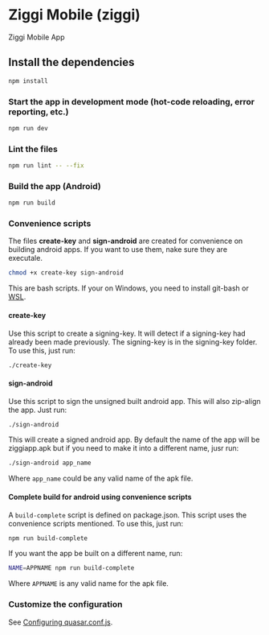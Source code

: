 # Ziggi Mobile (ziggi)

Ziggi Mobile App

## Install the dependencies
```bash
npm install
```

### Start the app in development mode (hot-code reloading, error reporting, etc.)
```bash
npm run dev
```

### Lint the files
```bash
npm run lint -- --fix
```

### Build the app (Android)
```bash
npm run build
```
### Convenience scripts
The files __create-key__ and __sign-android__ are created for convenience on building android apps. If you want to use them, nake sure they are executale. 
```bash
chmod +x create-key sign-android
```
This are bash scripts. If your on Windows, you need to install git-bash or [WSL](https://docs.microsoft.com/en-us/windows/wsl/install-win10).

#### create-key
Use this script to create a signing-key. It will detect if a signing-key had already been made previously. The signing-key is in the signing-key folder. To use this, just run:
```bash
./create-key
```
#### sign-android
Use this script to sign the unsigned built android app. This will also zip-align the app. Just run:
```bash
./sign-android
```
This will create a signed android app. By default the name of the app will be ziggiapp.apk but if you need to make it into a different name, jusr run:
```bash
./sign-android app_name
```
Where `app_name` could be any valid name of the apk file.

#### Complete build for android using convenience scripts
A `build-complete` script is defined on package.json. This script uses the convenience scripts mentioned.
To use this, just run:
```bash
npm run build-complete
```
If you want the app be built on a different name, run:
```bash
NAME=APPNAME npm run build-complete
```
Where `APPNAME` is any valid name for the apk file.


### Customize the configuration
See [Configuring quasar.conf.js](https://quasar.dev/quasar-cli/quasar-conf-js).
